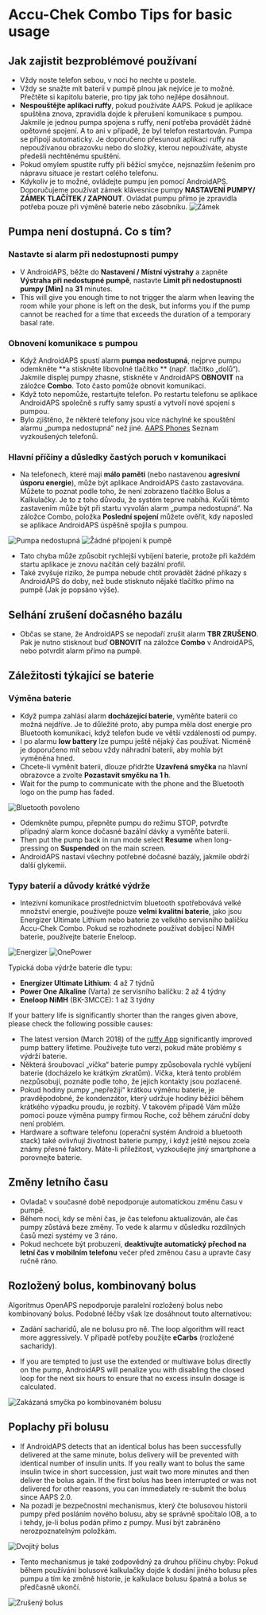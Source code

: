 # Accu-Chek Combo Tips for basic usage

## Jak zajistit bezproblémové používaní

* Vždy noste telefon sebou, v noci ho nechte u postele.
* Vždy se snažte mít baterii v pumpě plnou jak nejvíce je to možné. Přečtěte si kapitolu baterie, pro tipy jak toho nejlépe dosáhnout.
* **Nespouštějte aplikaci ruffy**, pokud používáte AAPS. Pokud je aplikace spuštěna znova, zpravidla dojde k přerušení komunikace s pumpou. Jakmile je jednou pumpa spojena s ruffy, není potřeba provádět žádné opětovné spojení. A to ani v případě, že byl telefon restartován. Pumpa se připojí automaticky. Je doporučeno přesunout aplikaci ruffy na nepoužívanou obrazovku nebo do složky, kterou nepoužíváte, abyste předešli nechtěnému spuštění.
* Pokud omylem spustíte ruffy při běžící smyčce, nejsnazším řešením pro nápravu situace je restart celého telefonu.
* Kdykoliv je to možné, ovládejte pumpu jen pomocí AndroidAPS. Doporučujeme používat zámek klávesnice pumpy **NASTAVENÍ PUMPY/ ZÁMEK TLAČÍTEK / ZAPNOUT**. Ovládat pumpu přímo je zpravidla potřeba pouze při výměně baterie nebo zásobníku. ![Zámek](../images/combo/combo-tips-keylock.png)

## Pumpa není dostupná. Co s tím?

### Nastavte si alarm při nedostupnosti pumpy

* V AndroidAPS, běžte do **Nastavení / Místní výstrahy** a zapněte **Výstraha při nedostupné pumpě**, nastavte **Limit při nedostupnosti pumpy [Min]** na **31** minutes. 
* This will give you enough time to not trigger the alarm when leaving the room while your phone is left on the desk, but informs you if the pump cannot be reached for a time that exceeds the duration of a temporary basal rate.

### Obnovení komunikace s pumpou

* Když AndroidAPS spustí alarm **pumpa nedostupná**, nejprve pumpu odemkněte **a stiskněte libovolné tlačítko ** (např. tlačítko „dolů“). Jakmile displej pumpy zhasne, stiskněte v AndroidAPS **OBNOVIT** na záložce **Combo**. Toto často pomůže obnovit komunikaci.
* Když toto nepomůže, restartujte telefon. Po restartu telefonu se aplikace AndroidAPS společně s ruffy samy spustí a vytvoří nové spojení s pumpou.
* Bylo zjištěno, že některé telefony jsou více náchylné ke spouštění alarmu „pumpa nedostupná“ než jiné. [AAPS Phones](https://docs.google.com/spreadsheets/d/1gZAsN6f0gv6tkgy9EBsYl0BQNhna0RDqA9QGycAqCQc/edit#gid=698881435) Seznam vyzkoušených telefonů. 

### Hlavní příčiny a důsledky častých poruch v komunikaci

* Na telefonech, které mají **málo paměti** (nebo nastavenou **agresivní úsporu energie**), může být aplikace AndroidAPS často zastavována. Můžete to poznat podle toho, že není zobrazeno tlačítko Bolus a Kalkulačky. Je to z toho důvodu, že systém teprve nabíhá. Kvůli těmto zastavením může být při startu vyvolán alarm „pumpa nedostupná“. Na záložce Combo, položka **Poslední spojení** můžete ověřit, kdy naposled se aplikace AndroidAPS úspěšně spojila s pumpou. 

![Pumpa nedostupná](../images/combo/combo-tips-pump-unreachable.png) ![Žádné připojení k pumpě](../images/combo/combo-tips-no-connection-to-pump.png)

* Tato chyba může způsobit rychlejší vybíjení baterie, protože při každém startu aplikace je znovu načítán celý bazální profil.
* Také zvyšuje riziko, že pumpa nebude chtít provádět žádné příkazy s AndroidAPS do doby, než bude stisknuto nějaké tlačítko přímo na pumpě (Jak je popsáno výše). 

## Selhání zrušení dočasného bazálu

* Občas se stane, že AndroidAPS se nepodaří zrušit alarm **TBR ZRUŠENO**. Pak je nutno stisknout buď **OBNOVIT** na záložce **Combo** v AndroidAPS, nebo potvrdit alarm přímo na pumpě.

## Záležitosti týkající se baterie

### Výměna baterie

* Když pumpa zahlásí alarm **docházející baterie**, vyměňte baterii co možná nejdříve. Je to důležité proto, aby pumpa měla dost energie pro Bluetooth komunikaci, když telefon bude ve větší vzdálenosti od pumpy.
* I po alarmu **low battery** lze pumpu ještě nějaký čas používat. Nicméně je doporučeno mít sebou vždy náhradní baterii, aby mohla být vyměněna hned.
* Chcete-li vyměnit baterii, dlouze přidržte **Uzavřená smyčka** na hlavní obrazovce a zvolte **Pozastavit smyčku na 1 h**. 
* Wait for the pump to communicate with the phone and the Bluetooth logo on the pump has faded.

![Bluetooth povoleno](../images/combo/combo-tips-compo.png)

* Odemkněte pumpu, přepněte pumpu do režimu STOP, potvrďte případný alarm konce dočasné bazální dávky a vyměňte baterii.
* Then put the pump back in run mode select **Resume** when long-pressing on **Suspended** on the main screen.
* AndroidAPS nastaví všechny potřebné dočasné bazály, jakmile obdrží další glykemii. 

### Typy baterií a důvody krátké výdrže

* Intezivní komunikace prostřednictvím bluetooth spotřebovává velké množství energie, používejte pouze **velmi kvalitní baterie**, jako jsou Energizer Ultimate Lithium nebo baterie ze velkého servisního balíčku Accu-Chek Combo. Pokud se rozhodnete používat dobíjecí NiMH baterie, používejte baterie Eneloop. 

![Energizer](../images/combo/combo-tips-energizer.jpg) ![OnePower](../images/combo/combo-tips-power-one.png)

Typická doba výdrže baterie dle typu:

* **Energizer Ultimate Lithium**: 4 až 7 týdnů
* **Power One Alkaline** (Varta) ze servisního balíčku: 2 až 4 týdny
* **Eneloop NiMH** (BK-3MCCE): 1 až 3 týdny

If your battery life is significantly shorter than the ranges given above, please check the following possible causes:

* The latest version (March 2018) of the [ruffy App](https://github.com/MilosKozak/ruffy) significantly improved pump battery lifetime. Používejte tuto verzi, pokud máte problémy s výdrží baterie.
* Některá šroubovací „víčka“ baterie pumpy způsobovala rychlé vybíjení baterie (docházelo ke krátkým zkratům). Víčka, která tento problém nezpůsobují, poznáte podle toho, že jejich kontakty jsou pozlacené.
* Pokud hodiny pumpy „nepřežijí“ krátkou výměnu baterie, je pravděpodobné, že kondenzátor, který udržuje hodiny běžící během krátkého výpadku proudu, je rozbitý. V takovém případě Vám může pomoci pouze výměna pumpy firmou Roche, což během záruční doby není problém. 
* Hardware a software telefonu (operační systém Android a bluetooth stack) také ovlivňují životnost baterie pumpy, i když ještě nejsou zcela známy přesné faktory. Máte-li příležitost, vyzkoušejte jiný smartphone a porovnejte baterie.

## Změny letního času

* Ovladač v současné době nepodporuje automatickou změnu času v pumpě.
* Během noci, kdy se mění čas, je čas telefonu aktualizován, ale čas pumpy zůstává beze změny. To vede k alarmu v důsledku rozdílných časů mezi systémy ve 3 ráno.
* Pokud nechcete být probuzeni, **deaktivujte automatický přechod na letní čas v mobilním telefonu** večer před změnou času a upravte časy ručně ráno.

## Rozložený bolus, kombinovaný bolus

Algoritmus OpenAPS nepodporuje paralelní rozložený bolus nebo kombinovaný bolus. Podobné léčby však lze dosáhnout touto alternativou:

* Zadání sacharidů, ale ne bolusu pro ně. The loop algorithm will react more aggressively. V případě potřeby použijte **eCarbs** (rozložené sacharidy).

* If you are tempted to just use the extended or multiwave bolus directly on the pump, AndroidAPS will penalize you with disabling the closed loop for the next six hours to ensure that no excess insulin dosage is calculated.

![Zakázaná smyčka po kombinovaném bolusu](../images/combo/combo-tips-multiwave-bolus.png)

## Poplachy při bolusu

* If AndroidAPS detects that an identical bolus has been successfully delivered at the same minute, bolus delivery will be prevented with identical number of insulin units. If you really want to bolus the same insulin twice in short succession, just wait two more minutes and then deliver the bolus again. If the first bolus has been interrupted or was not delivered for other reasons, you can immediately re-submit the bolus since AAPS 2.0.
* Na pozadí je bezpečnostní mechanismus, který čte bolusovou historii pumpy před posláním nového bolusu, aby se správně spočítalo IOB, a to i tehdy, je-li bolus podán přímo z pumpy. Musí být zabráněno nerozpoznatelným položkám.

![Dvojitý bolus](../images/combo/combo-tips-doppelbolus.png)

* Tento mechanismus je také zodpovědný za druhou příčinu chyby: Pokud během používání bolusové kalkulačky dojde k dodání jiného bolusu přes pumpu a tím ke změně historie, je kalkulace bolusu špatná a bolus se předčasně ukončí. 

![Zrušený bolus](../images/combo/combo-tips-history-changed.png)